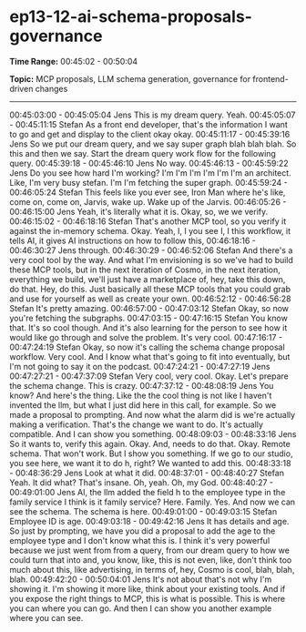 # ep13-12-ai-schema-proposals-governance

**Time Range:** 00:45:02 - 00:50:04

**Topic:** MCP proposals, LLM schema generation, governance for frontend-driven changes

---

00:45:03:00 - 00:45:05:04
Jens
This is my dream query. Yeah.
00:45:05:07 - 00:45:11:15
Stefan
As a front end developer, that's the information I want to go and get and display to the client
okay okay.
00:45:11:17 - 00:45:39:16
Jens
So we put our dream query, and we say super graph blah blah blah. So this and then we say.
Start the dream query work flow for the following query.
00:45:39:18 - 00:45:46:10
Jens
No way.
00:45:46:13 - 00:45:59:22
Jens
Do you see how hard I'm working? I'm I'm I'm I'm I'm I'm an architect. Like, I'm very busy stefan.
I'm I'm fetching the super graph.
00:45:59:24 - 00:46:05:24
Stefan
This feels like you ever see, Iron Man where he's like, come on, come on, Jarvis, wake up.
Wake up of the Jarvis.
00:46:05:26 - 00:46:15:00
Jens
Yeah, it's literally what it is. Okay, so, we we verify.
00:46:15:02 - 00:46:18:16
Stefan
That's another MCP tool, so you verify it against the in-memory schema. Okay.
Yeah, I, I you see I, I this workflow, it tells AI, it gives AI instructions on how to follow this,
00:46:18:16 - 00:46:30:27
Jens
through.
00:46:30:29 - 00:46:52:06
Stefan
And there's a very cool tool by the way. And what I'm envisioning is so we've had to build these
MCP tools, but in the next iteration of Cosmo, in the next iteration, everything we build, we'll just
have a marketplace of, hey, take this down, do that. Hey, do this. Just basically all these MCP
tools that you could grab and use for yourself as well as create your own.
00:46:52:12 - 00:46:56:28
Stefan
It's pretty amazing.
00:46:57:00 - 00:47:03:12
Stefan
Okay, so now you're fetching the subgraphs.
00:47:03:15 - 00:47:16:15
Stefan
You know that. It's so cool though. And it's also learning for the person to see how it would like
go through and solve the problem. It's very cool.
00:47:16:17 - 00:47:24:19
Stefan
Okay, so now it's calling the schema change proposal workflow. Very cool. And I know what
that's going to fit into eventually, but I'm not going to say it on the podcast.
00:47:24:21 - 00:47:27:19
Jens
00:47:27:21 - 00:47:37:09
Stefan
Very cool, very cool. Okay. Let's prepare the schema change. This is crazy.
00:47:37:12 - 00:48:08:19
Jens
You know? And here's the thing. Like the the cool thing is not like I haven't invented the llm, but
what I just did here in this call, for example. So we made a proposal to prompting. And now what
the alarm did is we're actually making a verification. That's the change we want to do. It's
actually compatible. And I can show you something.
00:48:09:03 - 00:48:33:16
Jens
So it wants to, verify this again. Okay. And, needs to do that. Okay. Remote schema. That won't
work. But I show you something. If we go to our studio, you see here, we want it to do h, right?
We wanted to add this.
00:48:33:18 - 00:48:36:29
Jens
Look at what it did.
00:48:37:01 - 00:48:40:27
Stefan
Yeah. It did what? That's insane. Oh, yeah. Oh, my God.
00:48:40:27 - 00:49:01:00
Jens
AI, the llm added the field h to the employee type in the family service I think is it family service?
Here. Family. Yes. And now we can see the schema. The schema is here.
00:49:01:00 - 00:49:03:15
Stefan
Employee ID is age.
00:49:03:18 - 00:49:42:16
Jens
It has details and age. So just by prompting, we have you did a proposal to add the age to the
employee type and I don't know what this is. I think it's very powerful because we just went from
from a query, from our dream query to how we could turn that into and, you know, like, this is not
even, like, don't think too much about this, like advertising, in terms of, hey, Cosmo is cool, blah,
blah, blah.
00:49:42:20 - 00:50:04:01
Jens
It's not about that's not why I'm showing it. I'm showing it more like, think about your existing
tools. And if you expose the right things to MCP, this is what is possible. This is where you can
where you can go. And then I can show you another example where you can see.